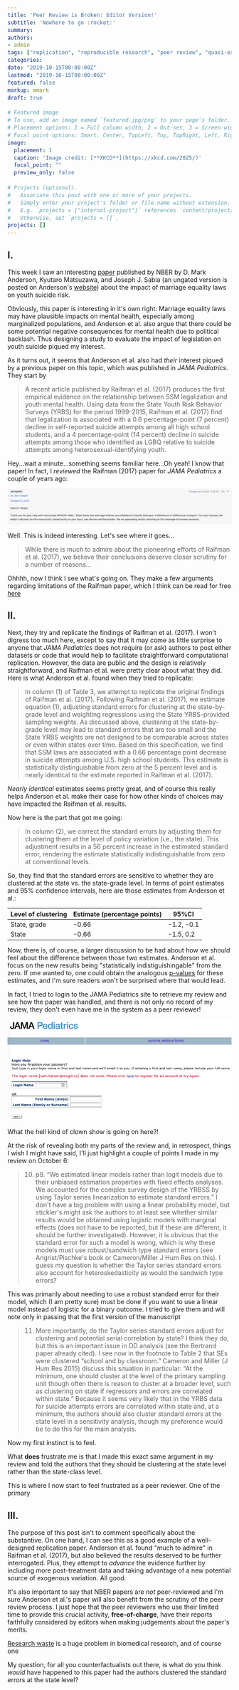 ```yaml
---
title: 'Peer Review is Broken: Editor Version!'
subtitle: 'Nowhere to go :rocket:'
summary: 
authors:
- admin
tags: ["replication", "reproducible research", "peer review", "quasi-experiments"]
categories:
date: "2019-10-15T00:00:00Z"
lastmod: "2019-10-15T00:00:00Z"
featured: false
markup: mmark
draft: true

# Featured image
# To use, add an image named `featured.jpg/png` to your page's folder.
# Placement options: 1 = Full column width, 2 = Out-set, 3 = Screen-width
# Focal point options: Smart, Center, TopLeft, Top, TopRight, Left, Right, BottomLeft, Bottom, BottomRight
image:
  placement: 1
  caption: 'Image credit: [**XKCD**](https://xkcd.com/2025/)'
  focal_point: ""
  preview_only: false

# Projects (optional).
#   Associate this post with one or more of your projects.
#   Simply enter your project's folder or file name without extension.
#   E.g. `projects = ["internal-project"]` references `content/project/deep-learning/index.md`.
#   Otherwise, set `projects = []`.
projects: []
---
```

## I.

This week I saw an interesting [paper](http://www.nber.org/papers/w26364) published by NBER by D. Mark Anderson, Kyutaro Matsuzawa, and Joseph J. Sabia (an ungated version is posted on Anderson's [website](http://www.dmarkanderson.com/AMS_Marriage_Equality_Teen_Suicide_Attempts_October_3_2019v3.pdf)) about the impact of marriage equality laws on youth suicide risk. 

Obviously, this paper is interesting in it's own right: Marriage equality laws may have plausible impacts on mental health, especially among marginalized populations, and Anderson et al. also argue that there could be some potential negative consequences for mental health due to political backlash. Thus designing a study to evaluate the impact of legislation on youth suicide piqued my interest.

As it turns out, it seems that Anderson et al. also had *their* interest piqued by a previous paper on this topic, which was published in *JAMA Pediatrics*. They start by 

> A recent article published by Raifman et al. (2017) produces the first empirical evidence on the relationship between SSM legalization and youth mental health. Using data from the State Youth Risk Behavior Surveys (YRBS) for the period 1999-2015, Raifman et al. (2017) find that legalization is associated with a 0.6 percentage-point (7 percent) decline in self-reported suicide attempts among all high school students, and a 4 percentage-point (14 percent) decline in suicide attempts among those who identified as LGBQ relative to suicide attempts among heterosexual-identifying youth.

Hey...wait a minute...something seems familiar here...Oh yeah! I know that paper! In fact, I *reviewed* the Raifman (2017) paper for *JAMA Pediatrics* a couple of years ago:

![](jp-email.png)

Well. This is indeed interesting. Let's see where it goes...

> While there is much to admire about the pioneering efforts of Raifman et al. (2017), we believe their conclusions deserve closer scrutiny for a number of reasons...

Ohhhh, now I think I see what's going on. They make a few arguments regarding limitations of the Raifman paper, which I think can be read for free [here](https://jamanetwork.com/journals/jamapediatrics/fullarticle/2604258)

## II.
Next, they try and replicate the findings of Raifman et al. (2017). I won't digress too much here, except to say that it may come as little surprise to anyone that *JAMA Pediatrics* does not require (or ask) authors to post either datasets or code that would help to facilitate straightforward computational replication. However, the data are public and the design is relatively straightforward, and Raifman et al. were pretty clear about what they did. Here is what Anderson et al. found when they tried to replicate:

> In column (1) of Table 3, we attempt to replicate the original findings of Raifman et al. (2017). Following Raifman et al. (2017), we estimate equation (1), adjusting standard errors for clustering at the state-by-grade level and weighting regressions using the State YRBS-provided sampling weights. As discussed above, clustering at the state-by-grade level may lead to standard errors that are too small and the State YRBS weights are not designed to be comparable across states or even within states over time. Based on this specification, we find that SSM laws are associated with a 0.66 percentage point decrease in suicide attempts among U.S. high school students. This estimate is statistically distinguishable from zero at the 5 percent level and is nearly identical to the estimate reported in Raifman et al. (2017).

*Nearly identical* estimates seems pretty great, and of course this really helps Anderson et al. make their case for how other kinds of choices may have impacted the Raifman et al. results. 

Now here is the part that got me going:

> In column (2), we correct the standard errors by adjusting them for clustering them at the level of policy variation (i.e., the state). This adjustment results in a 56 percent increase in the estimated standard error, rendering the estimate statistically indistinguishable from zero at conventional levels.

So, they find that the standard errors are sensitive to whether they are clustered at the state vs. the state-grade level. In terms of point estimates and 95% confidence intervals, here are those estimates from Anderson et al.:

| Level of clustering | Estimate (percentage points)  | 95%CI |
| ------------- | ------------- | ------------- | 
| State, grade | -0.66 | -1.2, -0.1  |
| State | -0.66  | -1.5, 0.2  |

Now, there is, of course, a larger discussion to be had about how we should feel about the difference between those two estimates. Anderson et al. focus on the new results being "statistically indistiguishingable" from the zero. If one wanted to, one could obtain the analogous [p-values](https://www.bmj.com/content/343/bmj.d2304) for these estimates, and I'm sure readers won't be surprised where that would lead. 


In fact, I tried to login to the JAMA Pediatrics site to retrieve my review and see how the paper was handled, and there is not only no record of my review, they don't even have me in the system as a peer reviewer!

![](jp-gone.png)

What the hell kind of clown show is going on here?!

At the risk of revealing both my parts of the review and, in retrospect, things I wish I might have said, I'll just highlight a couple of points I made in my review on October 6:

> 10. p9. “We estimated linear models rather than logit models due to their unbiased estimation properties with fixed effects analyses. We accounted for the complex survey design of the YRBSS by using Taylor series linearization to estimate standard errors.” I don't have a big problem with using a linear probability model, but stickler's might ask the authors to at least see whether similar results would be obtained using logistic models with marginal effects (does not have to be reported, but if these are different, it should be further investigated). However, it is obvious that the standard error for such a model is wrong, which is why these models must use robust/sandwich type standard errors (see Angrist/Pischke's book or Cameron/Miller J Hum Res on this). I guess my question is whether the Taylor series standard errors also account for heteroskedasticity as would the sandwich type errors?

This was primarily about needing to use a robust standard error for their model, which (I am pretty sure) must be done if you want to use a linear model instead of logistic for a binary outcome. I tried to give them and will note only in passing that the first version of the manuscript

> 11. More importantly, do the Taylor series standard errors adjust for clustering and potential serial correlation by state? I think they do, but this is an important issue in DD analysis (see the Bertrand paper already cited). I see now in the footnote to Table 2 that SEs were clustered “school and by classroom.” Cameron and Miller (J Hum Res 2015) discuss this situation in particular: “At the minimum, one should cluster at the level of the primary sampling unit though often there is reason to cluster at a broader level, such as clustering on state if regressors and errors are correlated within state.” Because it seems very likely that in the YRBS data for suicide attempts errors are correlated within state and, at a minimum, the authors should also cluster standard errors at the state level in a sensitivity analysis, though my preference would be to do this for the main analysis.


Now my first instinct is to feel.



What **does** frustrate me is that I made this exact same argument in my review and told the authors that they should be clustering at the state level rather than the state-class level. 

This is where I now start to feel frustrated as a peer reviewer. One of the primary

## III.
The purpose of this post isn't to comment specifically about the substantive. On one hand, I can see this as a good example of a well-designed replication paper. Anderson et al. found "much to admire" in Raifman et al. (2017), but also believed the results deserved to be further interrogated. Plus, they attempt to *advance* the evidence further by including more post-treatment data and taking advantage of a new potential source of exogenous variation. All good. 

It's also important to say that NBER papers are *not* peer-reviewed and I'm sure Anderson et al.'s paper will also benefit from the scrutiny of the peer review process. I just hope that the peer reviewers who use their limited time to provide this crucial activity, **free-of-charge**, have their reports faithfully considered by editors when making judgements about the paper's merits. 



[Research waste](https://www.thelancet.com/series/research) is a huge problem in biomedical research, and of course one 



My question, for all you counterfactualists out there, is what do you think *would* have happened to this paper had the authors clustered the standard errors at the state level?




